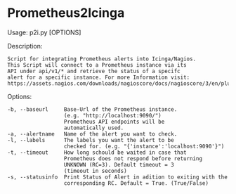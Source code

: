 # Prometheus2Icinga

Usage: p2i.py [OPTIONS]

Description:

    Script for integrating Prometheus alerts into Icinga/Nagios.
    This Script will connect to a Prometheus instance via its
    API under api/v1/* and retrieve the status of a specifc
    alert for a specific instance. For more Information visit:
    https://assets.nagios.com/downloads/nagioscore/docs/nagioscore/3/en/pluginapi.html

Options:

    -b, --baseurl     Base-Url of the Prometheus instance.
                      (e.g. "http://localhost:9090/")
                      Prometheus API endpoints will be
                      automatically used.
    -a, --alertname   Name of the alert you want to check.
    -l, --labels      The labels you want the alert to be
                      checked for. (e.g. "{'instance':'localhost:9090'}")
    -t, --timeout     How long schould be waited in case that
                      Prometheus does not respond before returning
                      UNKNOWN (RC=3). Default timeout = 3
                      (timeout in seconds)
    -s, --statusinfo  Print Status of Alert in adition to exiting with the
                      corresponding RC. Default = True. (True/False)

